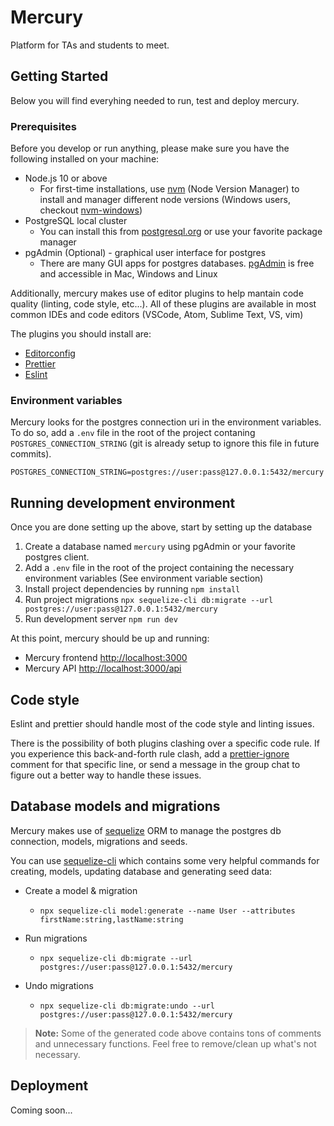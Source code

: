 # Mercury

Platform for TAs and students to meet.

## Getting Started

Below you will find everyhing needed to run, test and deploy mercury.

### Prerequisites

Before you develop or run anything, please make sure you have the following installed on your machine:

- Node.js 10 or above
  - For first-time installations, use [nvm](https://github.com/nvm-sh/nvm) (Node Version Manager) to install and manager different node versions (Windows users, checkout [nvm-windows](https://github.com/coreybutler/nvm-windows))
- PostgreSQL local cluster
  - You can install this from [postgresql.org](https://www.postgresql.org/download/) or use your favorite package manager
- pgAdmin (Optional) - graphical user interface for postgres
  - There are many GUI apps for postgres databases. [pgAdmin](https://www.pgadmin.org/download/) is free and accessible in Mac, Windows and Linux

Additionally, mercury makes use of editor plugins to help mantain code quality (linting, code style, etc...). All of these plugins are available in most common IDEs and code editors (VSCode, Atom, Sublime Text, VS, vim)

The plugins you should install are:

- [Editorconfig](https://editorconfig.org/#download)
- [Prettier](https://prettier.io/docs/en/editors.html)
- [Eslint](https://eslint.org/docs/user-guide/integrations)

### Environment variables

Mercury looks for the postgres connection uri in the environment variables. To do so, add a `.env` file in the root of the project contaning `POSTGRES_CONNECTION_STRING` (git is already setup to ignore this file in future commits).

```
POSTGRES_CONNECTION_STRING=postgres://user:pass@127.0.0.1:5432/mercury
```

## Running development environment

Once you are done setting up the above, start by setting up the database

1. Create a database named `mercury` using pgAdmin or your favorite postgres client.
2. Add a `.env` file in the root of the project containing the necessary environment variables (See environment variable section)
3. Install project dependencies by running `npm install`
4. Run project migrations `npx sequelize-cli db:migrate --url postgres://user:pass@127.0.0.1:5432/mercury`
5. Run development server `npm run dev`

At this point, mercury should be up and running:

- Mercury frontend [http://localhost:3000](http://localhost:3000)
- Mercury API [http://localhost:3000/api](http://localhost:3000/api)

## Code style

Eslint and prettier should handle most of the code style and linting issues.

There is the possibility of both plugins clashing over a specific code rule. If you experience this back-and-forth rule clash, add a [prettier-ignore](https://prettier.io/docs/en/ignore.html) comment for that specific line, or send a message in the group chat to figure out a better way to handle these issues.

## Database models and migrations

Mercury makes use of [sequelize](https://sequelize.org/master/) ORM to manage the postgres db connection, models, migrations and seeds.

You can use [sequelize-cli](https://github.com/sequelize/cli) which contains some very helpful commands for creating, models, updating database and generating seed data:

- Create a model & migration
  - `npx sequelize-cli model:generate --name User --attributes firstName:string,lastName:string`
- Run migrations
  - `npx sequelize-cli db:migrate --url postgres://user:pass@127.0.0.1:5432/mercury`
- Undo migrations

  - `npx sequelize-cli db:migrate:undo --url postgres://user:pass@127.0.0.1:5432/mercury`

> **Note:** Some of the generated code above contains tons of comments and unnecessary functions. Feel free to remove/clean up what's not necessary.

## Deployment

Coming soon...

